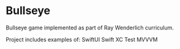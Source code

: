 # Bullseye

Bullseye game implemented as part of Ray Wenderlich curriculum.

Project includes examples of:
SwiftUI
Swift
XC Test
MVVVM
